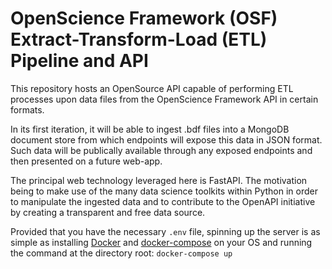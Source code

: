 # OpenScience Framework (OSF) Extract-Transform-Load (ETL) Pipeline and API

This repository hosts an OpenSource API capable of performing ETL processes upon data files from the OpenScience Framework API in certain formats.

In its first iteration, it will be able to ingest .bdf files into a MongoDB document store from which endpoints will expose this data in JSON format.
Such data will be publically available through any exposed endpoints and then presented on a future web-app.

The principal web technology leveraged here is FastAPI. The motivation being to make use of the many data science toolkits within Python in order to manipulate the ingested data
and to contribute to the OpenAPI initiative by creating a transparent and free data source.

Provided that you have the necessary `.env` file, spinning up the server is as simple as installing [Docker](https://docs.docker.com/get-docker/) and [docker-compose](https://docs.docker.com/compose/install/) on your OS and running
the command at the directory root: `docker-compose up`
